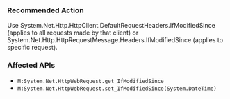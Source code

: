 ### Recommended Action
Use System.Net.Http.HttpClient.DefaultRequestHeaders.IfModifiedSince (applies to all requests made by that client) or System.Net.Http.HttpRequestMessage.Headers.IfModifiedSince (applies to specific request).

### Affected APIs
* `M:System.Net.HttpWebRequest.get_IfModifiedSince`
* `M:System.Net.HttpWebRequest.set_IfModifiedSince(System.DateTime)`
